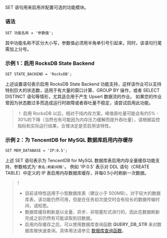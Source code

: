 SET 语句用来启用并配置可选的功能模块。

### 语法
```
SET 功能名称 = '参数值';
```

其中功能名称不区分大小写，参数值必须用半角单引号引起来，同时，该语句行尾需加上分号。


### 示例 1：启用 RocksDB State Backend
```
SET STATE_BACKEND = 'RocksDB';
```

上述设置语句表示启用 RocksDB State Backend 功能支持，这样该作业可以支持特别巨大的状态数，适用于有大量的窗口计算、GROUP BY 操作，或者 SELECT DISTINCT 语句等情形，尤其适合用于产生 Upsert 数据流的作业。
如果您的作业曾因为状态数过多而造成运行时故障或者吞吐量不稳定，请尝试启用此功能。

>！
>启用 RocksDB 以后，相对于纯内存方案，峰值吞吐量可能会有约5% - 30%的下降（当然也有可能因为内存压力缓解而提升吞吐量），请根据监控指标和实际运行结果，合理决定是否启用该特性。


### 示例 2：为 TencentDB for MySQL 数据库启用内存缓存
```
SET MEM_DATABASE = 'IP:0.5';
```

上述 SET 语句表示为 TencentDB for MySQL 数据库表启用内存全量缓存功能支持，参数格式为`'表名:刷新间隔'`。
例如 'IP:0.5' 表示对 DDL 语句（CREATE TABLE）中定义的 IP 表启用内存数据库缓存，并每0.5小时刷新一次数据。

>!
>- 目前该特性适用于小型数据库表（建议小于 500MB）。对于较大的数据库表，该功能仍然可用，但是在任务初次提交时会有较长的数据传输时间，请知悉。
>- 数据库缓存刷新是以全量、异步、非阻塞形式进行的，因此在数据刷新完成之前仍然有可能读取到旧数据。
>- 启用内存缓存之后，可以使用数据库查询函数 **QUERY_DB_STR** 来对数据库做快速查询。具体用法请参见 [数据库查询函数]()。

